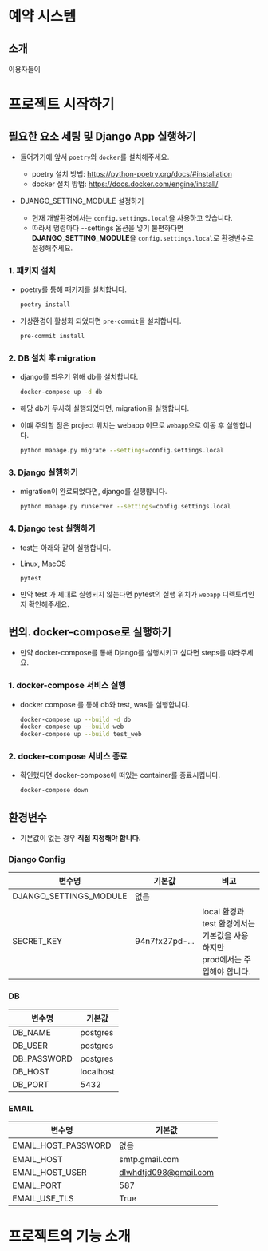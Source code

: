 # 예약 시스템

## 소개
이용자들이 

# 프로젝트 시작하기

## 필요한 요소 세팅 및 Django App 실행하기

- 들어가기에 앞서 `poetry`와 `docker`를 설치해주세요.
    - poetry 설치 방법: https://python-poetry.org/docs/#installation
    - docker 설치 방법: https://docs.docker.com/engine/install/

- DJANGO_SETTING_MODULE 설정하기
    - 현재 개발환경에서는 `config.settings.local`을 사용하고 있습니다.
    - 따라서 명령마다 --settings 옵션을 넣기 불편하다면 **DJANGO_SETTING_MODULE**을 `config.settings.local`로 환경변수로 설정해주세요.

### 1. 패키지 설치

- poetry를 통해 패키지를 설치합니다.

  ```bash
  poetry install
  ```

- 가상환경이 활성화 되었다면 `pre-commit`을 설치합니다.

  ```bash
  pre-commit install
  ```

### 2. DB 설치 후 migration

- django를 띄우기 위해 db를 설치합니다.
  ```bash
  docker-compose up -d db
  ```

- 해당 db가 무사히 실행되었다면, migration을 실행합니다.
- 이떄 주의할 점은 project 위치는 webapp 이므로 `webapp`으로 이동 후 실행합니다.
  ```bash 
  python manage.py migrate --settings=config.settings.local
  ```

### 3. Django 실행하기

- migration이 완료되었다면, django를 실행합니다.

  ```bash
  python manage.py runserver --settings=config.settings.local
  ```

### 4. Django test 실행하기

- test는 아래와 같이 실행합니다.

- Linux, MacOS
  ```bash
  pytest
  ```

- 만약 test 가 제대로 실행되지 않는다면 pytest의 실행 위치가 `webapp` 디렉토리인지 확인해주세요.

## 번외. docker-compose로 실행하기

- 만약 docker-compose를 통해 Django를 실행시키고 싶다면 steps를 따라주세요.

### 1. docker-compose 서비스 실행

- docker compose 를 통해 db와 test, was를 실행합니다.

  ```bash
  docker-compose up --build -d db
  docker-compose up --build web 
  docker-compose up --build test_web 
  ```

### 2. docker-compose 서비스 종료

- 확인했다면 docker-compose에 떠있는 container를 종료시킵니다.

  ```bash
  docker-compose down
  ```

## 환경변수

- 기본값이 없는 경우 **직접 지정해야 합니다.**

### Django Config

| 변수명                    | 기본값            | 비고                                                      |
|------------------------|----------------|---------------------------------------------------------| 
| DJANGO_SETTINGS_MODULE | 없음             |                                                         |
| SECRET_KEY             | 94n7fx27pd-... | local 환경과 test 환경에서는 기본값을 사용하지만 <br/> prod에서는 주입해야 합니다. |

### DB

| 변수명         | 기본값       |
|-------------|-----------|
| DB_NAME     | postgres  |
| DB_USER     | postgres  |
| DB_PASSWORD | postgres  |
| DB_HOST     | localhost |
| DB_PORT     | 5432      |

### EMAIL

| 변수명                 | 기본값                   |
|---------------------|-----------------------|
| EMAIL_HOST_PASSWORD | 없음                    |
| EMAIL_HOST          | smtp.gmail.com        |
| EMAIL_HOST_USER     | dlwhdtjd098@gmail.com |
| EMAIL_PORT          | 587                   |
| EMAIL_USE_TLS       | True                  |

# 프로젝트의 기능 소개
